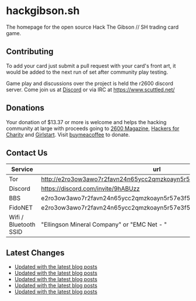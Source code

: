 # hackgibson.sh
The homepage for the open source Hack The Gibson // SH trading card game.


## Contributing

To add your card just submit a pull request with your card's front art, it would be added to the next run of set after community play testing.

Game play and discussions over the project is held the r2600 discord server. Come join us at [Discord](https://discord.com/invite/9hABUzz) or via IRC at https://www.scuttled.net/


## Donations

Your donation of $13.37 or more is welcome and helps the hacking community at large with proceeds going to [2600 Magazine](https://2600.com/), [Hackers for Charity](https://hackersforcharity.org) and [Girlstart](https://girlstart.org).  Visit [buymeacoffee](https://www.buymeacoffee.com/hackgibson.sh) to donate.


## Contact Us

Service | url
-|-
Tor | http://e2ro3ow3awo7r2favn24n65ycc2qmzkoayn5r57e3f56nvjwdcgg32ad.onion
Discord | https://discord.com/invite/9hABUzz
BBS | e2ro3ow3awo7r2favn24n65ycc2qmzkoayn5r57e3f56nvjwdcgg32ad.onion:23
FidoNET | e2ro3ow3awo7r2favn24n65ycc2qmzkoayn5r57e3f56nvjwdcgg32ad.onion:24554
Wifi / Bluetooth SSID | "Ellingson Mineral Company" or "EMC Net - <fidonet address>"

## Latest Changes
<!-- BLOG-POST-LIST:START -->
- [Updated with the latest blog posts](https://github.com/DFW2600/hackgibson.sh/commit/4c9dcda7131da5da56e0a75a7e10239c12cd9cd2)
- [Updated with the latest blog posts](https://github.com/DFW2600/hackgibson.sh/commit/85edfd2b5b336a8bc4de6afc4f79f49f163df5cd)
- [Updated with the latest blog posts](https://github.com/DFW2600/hackgibson.sh/commit/cada93b86ecfbcea786a3de7e89e8652bd1d45dd)
- [Updated with the latest blog posts](https://github.com/DFW2600/hackgibson.sh/commit/141601bf0acd6c34c1c74c00729f1f19bec8cc93)
- [Updated with the latest blog posts](https://github.com/DFW2600/hackgibson.sh/commit/05dd6af79919440dec8c225f9672b6ca8b17f874)
<!-- BLOG-POST-LIST:END -->
